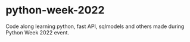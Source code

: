 # python-week-2022
Code along learning python, fast API, sqlmodels and others made during Python Week 2022 event.
